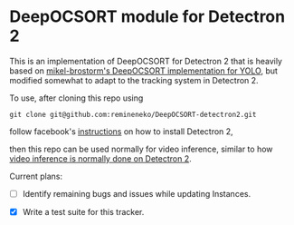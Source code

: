 # DeepOCSORT module for Detectron 2

This is an implementation of DeepOCSORT for Detectron 2 that is heavily based on [mikel-brostorm's DeepOCSORT implementation for YOLO](https://github.com/mikel-brostrom/yolo_tracking), but modified somewhat to adapt to the tracking system in Detectron 2.

To use, after cloning this repo using

```git
git clone git@github.com:remineneko/DeepOCSORT-detectron2.git
```

follow facebook's [instructions](https://detectron2.readthedocs.io/en/latest/tutorials/install.html) on how to install Detectron 2,

then this repo can be used normally for video inference, similar to how [video inference is normally done on Detectron 2](https://detectron2.readthedocs.io/en/latest/tutorials/getting_started.html).

Current plans:

- [ ] Identify remaining bugs and issues while updating Instances.

- [x] Write a test suite for this tracker. 


